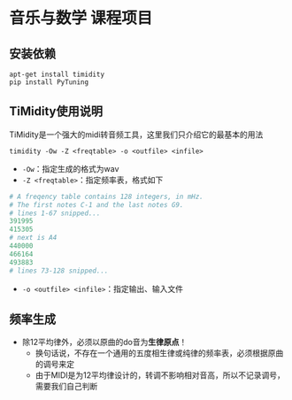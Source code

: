 # 音乐与数学 课程项目

## 安装依赖

```shell
apt-get install timidity
pip install PyTuning
```

## TiMidity使用说明

TiMidity是一个强大的midi转音频工具，这里我们只介绍它的最基本的用法
```shell
timidity -Ow -Z <freqtable> -o <outfile> <infile>
```
* `-Ow`：指定生成的格式为wav
* `-Z <freqtable>`：指定频率表，格式如下
```python
# A freqency table contains 128 integers, in mHz.
# The first notes C-1 and the last notes G9.
# lines 1-67 snipped...
391995
415305
# next is A4
440000  
466164
493883
# lines 73-128 snipped...
```
* `-o <outfile> <infile>`：指定输出、输入文件

## 频率生成

* 除12平均律外，必须以原曲的do音为**生律原点**！
    * 换句话说，不存在一个通用的五度相生律或纯律的频率表，必须根据原曲的调号来定
    * 由于MIDI是为12平均律设计的，转调不影响相对音高，所以不记录调号，需要我们自己判断
